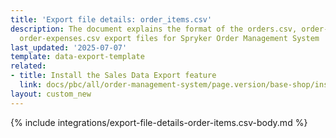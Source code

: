 ```yaml
---
title: 'Export file details: order_items.csv'
description: The document explains the format of the orders.csv, order-items.csv,
  order-expenses.csv export files for Spryker Order Management System
last_updated: '2025-07-07'
template: data-export-template
related:
- title: Install the Sales Data Export feature
  link: docs/pbc/all/order-management-system/page.version/base-shop/install-and-upgrade/install-features/install-the-sales-data-export-feature.html
layout: custom_new
---
```


{% include integrations/export-file-details-order-items.csv-body.md %}
